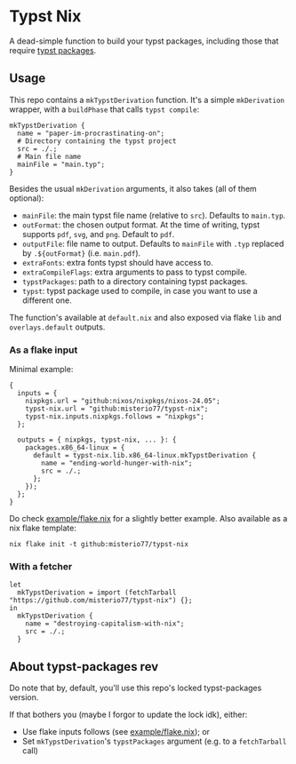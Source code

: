 # Typst Nix

A dead-simple function to build your typst packages, including those that require [typst packages](https://typst.app/universe).

## Usage

This repo contains a `mkTypstDerivation` function. It's a simple `mkDerivation` wrapper, with a `buildPhase` that calls `typst compile`:

```
mkTypstDerivation {
  name = "paper-im-procrastinating-on";
  # Directory containing the typst project
  src = ./.;
  # Main file name
  mainFile = "main.typ";
}
```

Besides the usual `mkDerivation` arguments, it also takes (all of them optional):
- `mainFile`: the main typst file name (relative to `src`). Defaults to `main.typ`.
- `outFormat`: the chosen output format. At the time of writing, typst supports `pdf`, `svg`, and `png`. Default to `pdf`.
- `outputFile`: file name to output. Defaults to `mainFile` with `.typ` replaced by `.${outFormat}` (i.e. `main.pdf`).
- `extraFonts`: extra fonts typst should have access to.
- `extraCompileFlags`: extra arguments to pass to typst compile.
- `typstPackages`: path to a directory containing typst packages.
- `typst`: typst package used to compile, in case you want to use a different one.

The function's available at `default.nix` and also exposed via flake `lib` and `overlays.default` outputs.

### As a flake input

Minimal example:

```
{
  inputs = {
    nixpkgs.url = "github:nixos/nixpkgs/nixos-24.05";
    typst-nix.url = "github:misterio77/typst-nix";
    typst-nix.inputs.nixpkgs.follows = "nixpkgs";
  };

  outputs = { nixpkgs, typst-nix, ... }: {
    packages.x86_64-linux = {
      default = typst-nix.lib.x86_64-linux.mkTypstDerivation {
        name = "ending-world-hunger-with-nix";
        src = ./.;
      };
    });
  };
}
```

Do check [example/flake.nix](example/flake.nix) for a slightly better example.
Also available as a nix flake template:
```
nix flake init -t github:misterio77/typst-nix
```

### With a fetcher

``` 
let
  mkTypstDerivation = import (fetchTarball "https://github.com/misterio77/typst-nix") {};
in
  mkTypstDerivation {
    name = "destroying-capitalism-with-nix";
    src = ./.;
  }
```

## About typst-packages rev

Do note that by, default, you'll use this repo's locked typst-packages version.

If that bothers you (maybe I forgor to update the lock idk), either:

- Use flake inputs follows (see [example/flake.nix](example/flake.nix)); or
- Set `mkTypstDerivation`'s `typstPackages` argument (e.g. to a `fetchTarball` call)
